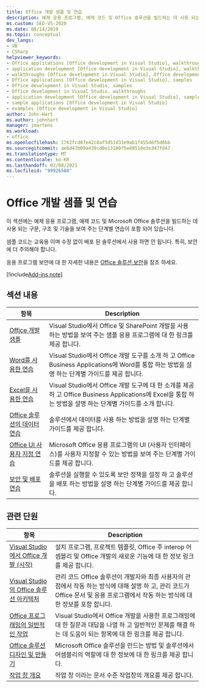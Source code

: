 ```yaml
---
title: Office 개발 샘플 및 연습
description: 예제 응용 프로그램, 예제 코드 및 Office 솔루션을 빌드하는 데 사용 되는 구문, 구조 및 기술을 보여 주는 단계별 연습에 대해 알아보세요.
ms.custom: SEO-VS-2020
ms.date: 08/14/2019
ms.topic: conceptual
dev_langs:
- VB
- CSharp
helpviewer_keywords:
- Office applications [Office development in Visual Studio], walkthroughs
- application development [Office development in Visual Studio], walkthroughs
- walkthroughs [Office development in Visual Studio], Office development
- Office applications [Office development in Visual Studio], samples
- Office development in Visual Studio, samples
- Office development in Visual Studio, walkthroughs
- application development [Office development in Visual Studio], samples
- sample applications [Office development in Visual Studio]
- examples [Office development in Visual Studio]
author: John-Hart
ms.author: johnhart
manager: jmartens
ms.workload:
- office
ms.openlocfilehash: 1762fcd07e42c8af5d51d31e9ab1f455d6f5d6bb
ms.sourcegitcommit: ae6d47b09a439cd0e13180f5e89510e3e347fd47
ms.translationtype: MT
ms.contentlocale: ko-KR
ms.lasthandoff: 02/08/2021
ms.locfileid: "99926588"
---
```

# <a name="office-development-samples-and-walkthroughs"></a>Office 개발 샘플 및 연습
  이 섹션에는 예제 응용 프로그램, 예제 코드 및 Microsoft Office 솔루션을 빌드하는 데 사용 되는 구문, 구조 및 기술을 보여 주는 단계별 연습이 포함 되어 있습니다.

 샘플 코드는 교육용 이며 수정 없이 배포 된 솔루션에서 사용 하면 안 됩니다. 특히, 보안에 더 주의해야 합니다.

 응용 프로그램 보안에 대 한 자세한 내용은 [Office 솔루션 보안](../vsto/securing-office-solutions.md)을 참조 하세요.

[!include[Add-ins note](includes/addinsnote.md)]

## <a name="in-this-section"></a>섹션 내용

|항목|Description|
|-----------|-----------------|
|[Office 개발 샘플](../vsto/office-development-samples.md)|Visual Studio에서 Office 및 SharePoint 개발을 사용 하는 방법을 보여 주는 샘플 응용 프로그램에 대 한 링크를 제공 합니다.|
|[Word를 사용한 연습](../vsto/walkthroughs-using-word.md)|Visual Studio에서 Office 개발 도구를 소개 하 고 Office Business Applications에 Word를 통합 하는 방법을 설명 하는 단계별 가이드를 제공 합니다.|
|[Excel을 사용한 연습](../vsto/walkthroughs-using-excel.md)|Visual Studio에서 Office 개발 도구에 대 한 소개를 제공 하 고 Office Business Applications에 Excel을 통합 하는 방법을 설명 하는 단계별 가이드를 소개 합니다.|
|[Office 솔루션의 데이터 연습](../vsto/data-in-office-solutions-walkthroughs.md)|솔루션에서 데이터를 사용 하는 방법을 설명 하는 단계별 가이드를 제공 합니다.|
|[Office UI 사용자 지정 연습](../vsto/office-ui-customization-walkthroughs.md)|Microsoft Office 응용 프로그램의 UI (사용자 인터페이스)를 사용자 지정할 수 있는 방법을 보여 주는 단계별 가이드를 제공 합니다.|
|[보안 및 배포 연습](../vsto/security-and-deployment-walkthroughs.md)|솔루션을 실행할 수 있도록 보안 정책을 설정 하 고 솔루션을 배포 하는 방법을 설명 하는 단계별 가이드를 제공 합니다.|

## <a name="related-sections"></a>관련 단원

|항목|Description|
|-----------|-----------------|
|[Visual Studio에서 Office 개발 &#40;시작&#41;](../vsto/getting-started-office-development-in-visual-studio.md)|설치 프로그램, 프로젝트 템플릿, Office 주 interop 어셈블리 및 Office 개발의 새로운 기능에 대 한 정보 링크를 제공 합니다.|
|[Visual Studio의 Office 솔루션 아키텍처](../vsto/architecture-of-office-solutions-in-visual-studio.md)|관리 코드 Office 솔루션이 개발자와 최종 사용자의 관점에서 작동 하는 방식에 대해 설명 하 고, 관리 코드가 Office 문서 및 응용 프로그램에서 작동 하는 방식에 대 한 정보를 포함 합니다.|
|[Office 프로그래밍의 일반적인 작업](../vsto/common-tasks-in-office-programming.md)|Visual Studio에서 Office 개발을 사용한 프로그래밍에 대 한 질문과 대답을 나열 하 고 일반적인 문제를 해결 하는 데 도움이 되는 항목에 대 한 링크를 제공 합니다.|
|[Office 솔루션 디자인 및 만들기](../vsto/designing-and-creating-office-solutions.md)|Microsoft Office 솔루션을 만드는 방법 및 솔루션에서 어셈블리의 역할에 대 한 정보에 대 한 링크를 제공 합니다.|
|[작업 창 개요](../vsto/actions-pane-overview.md)|작업 창 이라는 문서 수준 작업창의 개요를 제공 합니다.|
